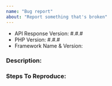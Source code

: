 ```yaml
---
name: "Bug report"
about: "Report something that's broken"
---
```


<!-- DO NOT THROW THIS AWAY -->
<!-- Fill out the FULL versions with patch versions -->

- API Response Version: #.#.#
- PHP Version: #.#.#
- Framework Name & Version:

### Description:


### Steps To Reproduce:
